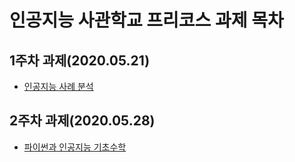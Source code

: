 # 인공지능 사관학교 프리코스 과제 목차

## 1주차 과제(2020.05.21)
- [인공지능 사례 분석](https://github.com/J-woooo/AI_Academy/blob/master/1%EC%A3%BC%EC%B0%A8.ipynb)

## 2주차 과제(2020.05.28)
- [파이썬과 인공지능 기초수학](https://github.com/J-woooo/AI_Academy/blob/master/2%EC%A3%BC%EC%B0%A8%EA%B3%BC%EC%A0%9C.ipynb)
